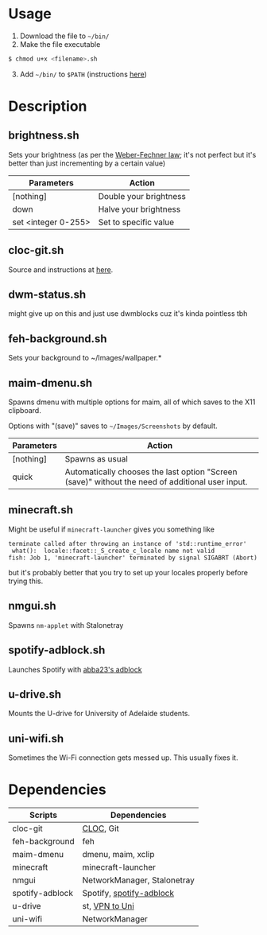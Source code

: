 # Usage

1. Download the file to `~/bin/`
2. Make the file executable
```bash
$ chmod u+x <filename>.sh
```
3. Add `~/bin/` to `$PATH` (instructions [here](https://wiki.archlinux.org/title/environment_variables#Defining_variables))

# Description

## brightness.sh

Sets your brightness (as per the [Weber-Fechner law](https://en.wikipedia.org/wiki/Weber%E2%80%93Fechner_law); it's not perfect but it's better than just incrementing by a certain value)

| Parameters          | Action                 |
| ------------------- | ---------------------- |
| [nothing]           | Double your brightness |
| down                | Halve your brightness  |
| set <integer 0-255> | Set to specific value  |

## cloc-git.sh

Source and instructions at [here](https://stackoverflow.com/users/578288/rory-okane).

## dwm-status.sh

might give up on this and just use dwmblocks cuz it's kinda pointless tbh

## feh-background.sh

Sets your background to ~/Images/wallpaper.*

## maim-dmenu.sh

Spawns dmenu with multiple options for maim, all of which saves to the X11 clipboard.

Options with "(save)" saves to `~/Images/Screenshots` by default.

| Parameters | Action                                                                                           |
| ---------- | ------------------------------------------------------------------------------------------------ |
| [nothing]  | Spawns as usual                                                                                  |
| quick      | Automatically chooses the last option "Screen (save)" without the need of additional user input. |

## minecraft.sh

Might be useful if `minecraft-launcher` gives you something like
```console
terminate called after throwing an instance of 'std::runtime_error'
 what():  locale::facet::_S_create_c_locale name not valid
fish: Job 1, 'minecraft-launcher' terminated by signal SIGABRT (Abort)
```
but it's probably better that you try to set up your locales properly before trying this.

## nmgui.sh

Spawns `nm-applet` with Stalonetray

## spotify-adblock.sh

Launches Spotify with [abba23's adblock](https://github.com/abba23/spotify-adblock)

## u-drive.sh

Mounts the U-drive for University of Adelaide students. 

## uni-wifi.sh

Sometimes the Wi-Fi connection gets messed up. This usually fixes it.

# Dependencies

| Scripts            | Dependencies                                                          |
| ------------------ | --------------------------------------------------------------------- |
| cloc-git           | [CLOC](http://cloc.sourceforge.net/), Git                             |
| feh-background     | feh                                                                   |
| maim-dmenu         | dmenu, maim, xclip                                                    |
| minecraft          | minecraft-launcher                                                    |
| nmgui              | NetworkManager, Stalonetray                                           |
| spotify-adblock    | Spotify, [spotify-adblock](https://github.com/abba23/spotify-adblock) |
| u-drive            | st, [VPN to Uni](https://github.com/yuezk/GlobalProtect-openconnect)  |
| uni-wifi           | NetworkManager                                                        |